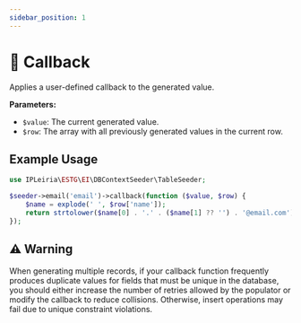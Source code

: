 ```yaml
---
sidebar_position: 1
---
```


# 🔄 Callback

Applies a user-defined callback to the generated value.

**Parameters:**
- `$value`: The current generated value.
- `$row`: The array with all previously generated values in the current row.

## Example Usage

```php
use IPLeiria\ESTG\EI\DBContextSeeder\TableSeeder;

$seeder->email('email')->callback(function ($value, $row) {
    $name = explode(' ', $row['name']);
    return strtolower($name[0] . '.' . ($name[1] ?? '') . '@email.com');
});
```

## ⚠️ Warning
When generating multiple records, if your callback function frequently produces duplicate values for fields that must be unique in the database, you should either increase the number of retries allowed by the populator or modify the callback to reduce collisions. Otherwise, insert operations may fail due to unique constraint violations.